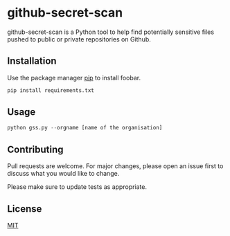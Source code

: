 # github-secret-scan

github-secret-scan is a Python tool to help find potentially sensitive files pushed to public or private repositories on Github.

## Installation

Use the package manager [pip](https://pip.pypa.io/en/stable/) to install foobar.

```bash
pip install requirements.txt
```

## Usage

```python
python gss.py --orgname [name of the organisation]

```

## Contributing
Pull requests are welcome. For major changes, please open an issue first to discuss what you would like to change.

Please make sure to update tests as appropriate.

## License
[MIT](https://choosealicense.com/licenses/mit/)
